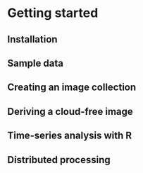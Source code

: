 # Getting started


## Installation




## Sample data





## Creating an image collection





## Deriving a cloud-free image



## Time-series analysis with R




## Distributed processing

